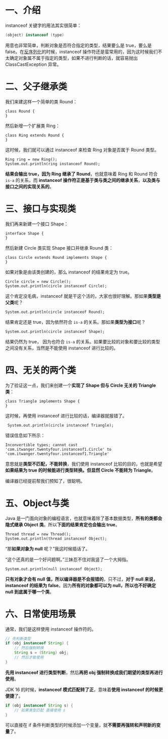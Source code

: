 # 一、介绍

instanceof 关键字的用法其实很简单：

```java
(object) instanceof (type)
```

用意也非常简单，判断对象是否符合指定的类型，结果要么是 true，要么是 false。在[反序列化](https://javabetter.cn/io/serialize.html)的时候，instanceof 操作符还是蛮常用的，因为这时候我们不太确定对象属不属于指定的类型，如果不进行判断的话，就容易抛出 ClassCastException 异常。

# 二、父子继承类

我们来建这样一个简单的类 Round：

```
class Round {
}
```

然后新增一个扩展类 Ring：

```
class Ring extends Round {
}
```

这时候，我们就可以通过 instanceof 来检查 Ring 对象是否属于 Round 类型。

```
Ring ring = new Ring();
System.out.println(ring instanceof Round);
```

**结果会输出 true，因为 Ring 继承了 Round**，也就意味着 Ring 和 Round 符合 `is-a` 的关系，而 **instanceof 操作符正是基于类与类之间的继承关系**，**以及类与接口之间的实现关系的**。

# 三、接口与实现类

我们再来新建一个接口 Shape：

```
interface Shape {
}
```

然后新建 Circle 类实现 Shape 接口并继承 Round 类：

```
class Circle extends Round implements Shape {
}
```

如果对象是由该类创建的，那么 instanceof 的结果肯定为 true。

```
Circle circle = new Circle();
System.out.println(circle instanceof Circle);
```

这个肯定没毛病，instanceof 就是干这个活的，大家也很好理解。那如果**类型是父类**呢？

```
System.out.println(circle instanceof Round);
```

结果肯定还是 true，因为依然符合 `is-a` 的关系。那如果**类型为接口**呢？

```
System.out.println(circle instanceof Shape);
```

结果仍然为 true， 因为也符合 `is-a` 的关系。如果要比较的对象和要比较的类型之间没有关系，当然是不能使用 instanceof 进行比较的。

# 四、无关的两个类

为了验证这一点，我们来创建一个**实现了 Shape 但与 Circle 无关的 Triangle 类**：

```
class Triangle implements Shape {
}
```

这时候，再使用 instanceof 进行比较的话，编译器就报错了。

```
 System.out.println(circle instanceof Triangle);
```

错误信息如下所示：

```
Inconvertible types; cannot cast 'com.itwanger.twentyfour.instanceof1.Circle' to 'com.itwanger.twentyfour.instanceof1.Triangle'
```

意思就是**类型不匹配，不能转换**，我们使用 instanceof 比较的目的，也就是希望**如果结果为 true 的时候能进行类型转换。但显然 Circle 不能转为 Triangle**。

编译器已经提前帮我们预知了，很聪明。

# 五、Object与类

Java 是一门面向对象的编程语言，也就意味着除了基本数据类型，**所有的类都会隐式继承 Object 类**。所以**下面的结果肯定也会输出 true**。

```
Thread thread = new Thread();
System.out.println(thread instanceof Object);
```

“那**如果对象为 null** 呢？”我这时候插话了。

“这个还真的是一个好问题啊。”三妹忍不住对我竖了一个大拇指。

```
System.out.println(null instanceof Object);
```

**只有对象才会有 null 值，所以编译器是不会报错的**，只不过，**对于 null 来说，instanceof 的结果为 false**。因为**所有的对象都可以为 null，所以也不好确定 null 到底属于哪一个类**。

# 六、日常使用场景

通常，我们是这样使用 instanceof 操作符的。

```java
// 先判断类型
if (obj instanceof String) {
    // 然后强制转换
    String s = (String) obj;
    // 然后才能使用
}
```

**先用 instanceof 进行类型判断**，然后**再把 obj 强制转换成我们期望的类型再进行使用**。

JDK 16 的时候，**instanceof 模式匹配转了正**，意味着**使用 instanceof 的时候更便捷**了。

```java
if (obj instanceof String s) {
    // 如果类型匹配 直接使用 s
}
```

可以直接在 if 条件判断类型的时候添加一个变量，就**不需要再强转和声明新的变量**了。